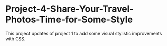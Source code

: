 # Project-4-Share-Your-Travel-Photos-Time-for-Some-Style
This project updates of project 1  to add some visual stylistic improvements with CSS.
